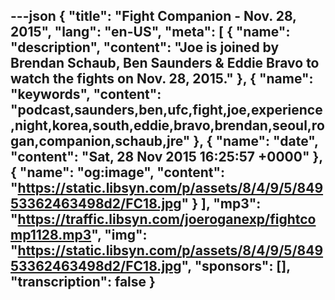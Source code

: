 ---json
{
  "title": "Fight Companion - Nov. 28, 2015",
  "lang": "en-US",
  "meta": [
    {
      "name": "description",
      "content": "Joe is joined by Brendan Schaub, Ben Saunders & Eddie Bravo to watch the fights on Nov. 28, 2015."
    },
    {
      "name": "keywords",
      "content": "podcast,saunders,ben,ufc,fight,joe,experience,night,korea,south,eddie,bravo,brendan,seoul,rogan,companion,schaub,jre"
    },
    {
      "name": "date",
      "content": "Sat, 28 Nov 2015 16:25:57 +0000"
    },
    {
      "name": "og:image",
      "content": "https://static.libsyn.com/p/assets/8/4/9/5/84953362463498d2/FC18.jpg"
    }
  ],
  "mp3": "https://traffic.libsyn.com/joeroganexp/fightcomp1128.mp3",
  "img": "https://static.libsyn.com/p/assets/8/4/9/5/84953362463498d2/FC18.jpg",
  "sponsors": [],
  "transcription": false
}
---
<episode-header />

<timemark seconds="0" />

<transcribe-call-to-action />

<episode-footer />